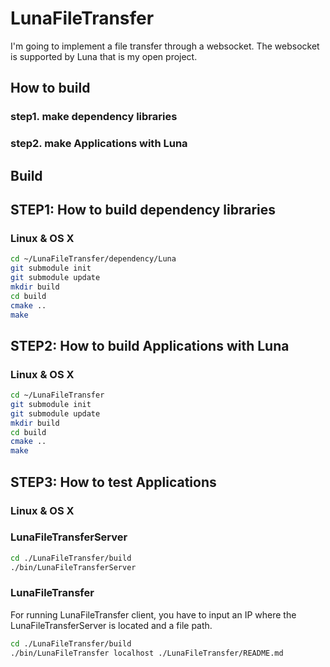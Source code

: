 # LunaFileTransfer
I'm going to implement a file transfer through a websocket. The websocket is supported by Luna that is my open project.

## How to build
### step1. make dependency libraries
### step2. make Applications with Luna

## Build
## STEP1: How to build dependency libraries
### Linux & OS X
```bash
cd ~/LunaFileTransfer/dependency/Luna
git submodule init
git submodule update
mkdir build
cd build
cmake ..
make
```

## STEP2: How to build Applications with Luna
### Linux & OS X
```bash
cd ~/LunaFileTransfer
git submodule init
git submodule update
mkdir build  
cd build
cmake ..
make
```

## STEP3: How to test Applications
### Linux & OS X

### LunaFileTransferServer
```bash
cd ./LunaFileTransfer/build
./bin/LunaFileTransferServer
```
### LunaFileTransfer
For running LunaFileTransfer client, you have to input an IP where the LunaFileTransferServer is located and a file path.

```bash
cd ./LunaFileTransfer/build
./bin/LunaFileTransfer localhost ./LunaFileTransfer/README.md
```
